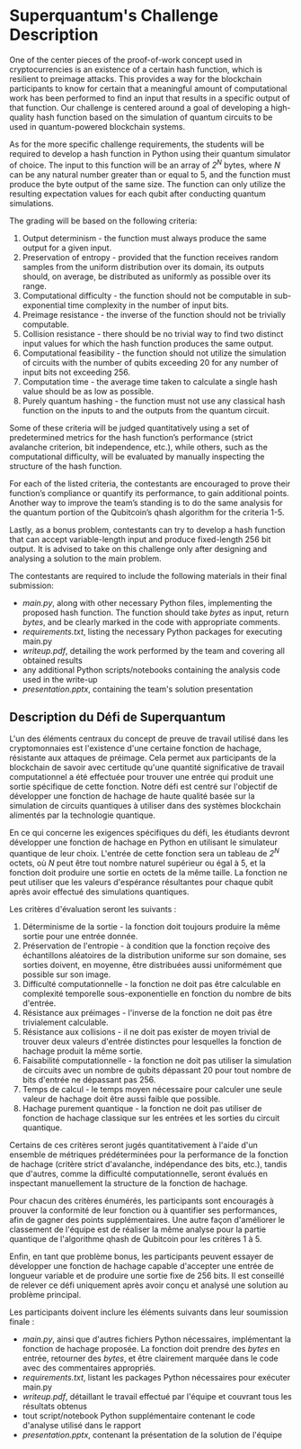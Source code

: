# Superquantum's Challenge Description

One of the center pieces of the proof-of-work concept used in cryptocurrencies is an existence of a certain hash function, which is resilient to preimage attacks. This provides a way for the blockchain participants to know for certain that a meaningful amount of computational work has been performed to find an input that results in a specific output of that function. Our challenge is centered around a goal of developing a high-quality hash function based on the simulation of quantum circuits to be used in quantum-powered blockchain systems.

As for the more specific challenge requirements, the students will be required to develop a hash function in Python using their quantum simulator of choice. The input to this function will be an array of <em>2<sup>N</sup></em> bytes, where <em>N</em> can be any natural number greater than or equal to 5, and the function must produce the byte output of the same size. The function can only utilize the resulting expectation values for each qubit after conducting quantum simulations.

The grading will be based on the following criteria:

1. Output determinism - the function must always produce the same output for a given input.
2. Preservation of entropy - provided that the function receives random samples from the uniform distribution over its domain, its outputs should, on average, be distributed as uniformly as possible over its range.
3. Computational difficulty - the function should not be computable in sub-exponential time complexity in the number of input bits.
4. Preimage resistance - the inverse of the function should not be trivially computable.
5. Collision resistance - there should be no trivial way to find two distinct input values for which the hash function produces the same output.
6. Computational feasibility - the function should not utilize the simulation of circuits with the number of qubits exceeding 20 for any number of input bits not exceeding 256.
7. Computation time - the average time taken to calculate a single hash value should be as low as possible.
8. Purely quantum hashing - the function must not use any classical hash function on the inputs to and the outputs from the quantum circuit.

Some of these criteria will be judged quantitatively using a set of predetermined metrics for the hash function’s performance (strict avalanche criterion, bit independence, etc.), while others, such as the computational difficulty, will be evaluated by manually inspecting the structure of the hash function.

For each of the listed criteria, the contestants are encouraged to prove their function’s compliance or quantify its performance, to gain additional points. Another way to improve the team’s standing is to do the same analysis for the quantum portion of the Qubitcoin’s qhash algorithm for the criteria 1-5.

Lastly, as a bonus problem, contestants can try to develop a hash function that can accept variable-length input and produce fixed-length 256 bit output. It is advised to take on this challenge only after designing and analysing a solution to the main problem.

The contestants are required to include the following materials in their final submission:

- <em>main.py</em>, along with other necessary Python files, implementing the proposed hash function. The function should take <em>bytes</em> as input, return <em>bytes</em>, and be clearly marked in the code with appropriate comments.
- <em>requirements.txt</em>, listing the necessary Python packages for executing main.py
- <em>writeup.pdf</em>, detailing the work performed by the team and covering all obtained results
- any additional Python scripts/notebooks containing the analysis code used in the write-up
- <em>presentation.pptx</em>, containing the team's solution presentation

## Description du Défi de Superquantum

L'un des éléments centraux du concept de preuve de travail utilisé dans les cryptomonnaies est l'existence d'une certaine fonction de hachage, résistante aux attaques de préimage. Cela permet aux participants de la blockchain de savoir avec certitude qu'une quantité significative de travail computationnel a été effectuée pour trouver une entrée qui produit une sortie spécifique de cette fonction. Notre défi est centré sur l'objectif de développer une fonction de hachage de haute qualité basée sur la simulation de circuits quantiques à utiliser dans des systèmes blockchain alimentés par la technologie quantique.

En ce qui concerne les exigences spécifiques du défi, les étudiants devront développer une fonction de hachage en Python en utilisant le simulateur quantique de leur choix. L'entrée de cette fonction sera un tableau de <em>2<sup>N</sup></em> octets, où <em>N</em> peut être tout nombre naturel supérieur ou égal à 5, et la fonction doit produire une sortie en octets de la même taille. La fonction ne peut utiliser que les valeurs d'espérance résultantes pour chaque qubit après avoir effectué des simulations quantiques.

Les critères d'évaluation seront les suivants :

1. Déterminisme de la sortie - la fonction doit toujours produire la même sortie pour une entrée donnée.
2. Préservation de l'entropie - à condition que la fonction reçoive des échantillons aléatoires de la distribution uniforme sur son domaine, ses sorties doivent, en moyenne, être distribuées aussi uniformément que possible sur son image.
3. Difficulté computationnelle - la fonction ne doit pas être calculable en complexité temporelle sous-exponentielle en fonction du nombre de bits d'entrée.
4. Résistance aux préimages - l'inverse de la fonction ne doit pas être trivialement calculable.
5. Résistance aux collisions - il ne doit pas exister de moyen trivial de trouver deux valeurs d'entrée distinctes pour lesquelles la fonction de hachage produit la même sortie.
6. Faisabilité computationnelle - la fonction ne doit pas utiliser la simulation de circuits avec un nombre de qubits dépassant 20 pour tout nombre de bits d'entrée ne dépassant pas 256.
7. Temps de calcul - le temps moyen nécessaire pour calculer une seule valeur de hachage doit être aussi faible que possible.
8. Hachage purement quantique - la fonction ne doit pas utiliser de fonction de hachage classique sur les entrées et les sorties du circuit quantique.

Certains de ces critères seront jugés quantitativement à l'aide d'un ensemble de métriques prédéterminées pour la performance de la fonction de hachage (critère strict d'avalanche, indépendance des bits, etc.), tandis que d'autres, comme la difficulté computationnelle, seront évalués en inspectant manuellement la structure de la fonction de hachage.

Pour chacun des critères énumérés, les participants sont encouragés à prouver la conformité de leur fonction ou à quantifier ses performances, afin de gagner des points supplémentaires. Une autre façon d'améliorer le classement de l'équipe est de réaliser la même analyse pour la partie quantique de l'algorithme qhash de Qubitcoin pour les critères 1 à 5.

Enfin, en tant que problème bonus, les participants peuvent essayer de développer une fonction de hachage capable d'accepter une entrée de longueur variable et de produire une sortie fixe de 256 bits. Il est conseillé de relever ce défi uniquement après avoir conçu et analysé une solution au problème principal.

Les participants doivent inclure les éléments suivants dans leur soumission finale :

- <em>main.py</em>, ainsi que d'autres fichiers Python nécessaires, implémentant la fonction de hachage proposée. La fonction doit prendre des <em>bytes</em> en entrée, retourner des <em>bytes</em>, et être clairement marquée dans le code avec des commentaires appropriés.
- <em>requirements.txt</em>, listant les packages Python nécessaires pour exécuter main.py
- <em>writeup.pdf</em>, détaillant le travail effectué par l'équipe et couvrant tous les résultats obtenus
- tout script/notebook Python supplémentaire contenant le code d'analyse utilisé dans le rapport
- <em>presentation.pptx</em>, contenant la présentation de la solution de l'équipe